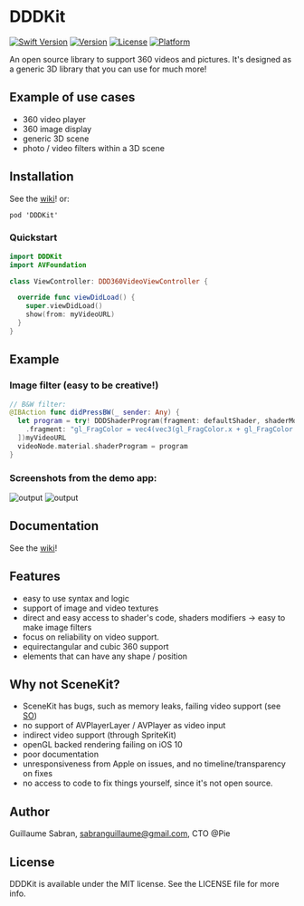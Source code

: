 # DDDKit

[![Swift Version](https://img.shields.io/badge/Swift-3.0-orange.svg?style=flat)](https://swift.org)
[![Version](https://img.shields.io/cocoapods/v/DDDKit.svg?style=flat)](http://cocoapods.org/pods/DDDKit)
[![License](https://img.shields.io/badge/License-MIT-blue.svg?style=flat)](http://cocoapods.org/pods/DDDKit)
[![Platform](https://img.shields.io/cocoapods/p/DDDKit.svg?style=flat)](http://cocoapods.org/pods/DDDKit)

An open source library to support 360 videos and pictures. It's designed as a generic 3D library that you can use for much more!

## Example of use cases
- 360 video player
- 360 image display
- generic 3D scene
- photo / video filters within a 3D scene

## Installation
See the [wiki](https://github.com/team-pie/DDDKit/wiki/Installation)! or:
```
pod 'DDDKit'
```


### Quickstart
```swift
import DDDKit
import AVFoundation

class ViewController: DDD360VideoViewController {

  override func viewDidLoad() {
    super.viewDidLoad()
    show(from: myVideoURL)
  }
}

```

## Example
### Image filter (easy to be creative!)
```swift
// B&W filter:
@IBAction func didPressBW(_ sender: Any) {
  let program = try! DDDShaderProgram(fragment: defaultShader, shaderModifiers: [
    .fragment: "gl_FragColor = vec4(vec3(gl_FragColor.x + gl_FragColor.y + gl_FragColor.z) / 3.0, 1.0);",
  ])myVideoURL
  videoNode.material.shaderProgram = program
}
```

### Screenshots from the demo app:
![output](https://cloud.githubusercontent.com/assets/12446975/21338384/c63da03c-c62a-11e6-97ae-6f6f06648f27.gif)
![output](https://cloud.githubusercontent.com/assets/12446975/21338658/fec8b854-c62c-11e6-8750-cd52c2924051.gif)

## Documentation
See the [wiki](https://github.com/gsabran/DDDKit/wiki)!


## Features
- easy to use syntax and logic
- support of image and video textures
- direct and easy access to shader's code, shaders modifiers -> easy to make image filters
- focus on reliability on video support.
- equirectangular and cubic 360 support
- elements that can have any shape / position

## Why not SceneKit?

- SceneKit has bugs, such as memory leaks, failing video support (see [SO](http://stackoverflow.com/questions/39542205/ios10-scenekit-render-a-video-with-custom-shader))
- no support of AVPlayerLayer / AVPlayer as video input
- indirect video support (through SpriteKit)
- openGL backed rendering failing on iOS 10
- poor documentation
- unresponsiveness from Apple on issues, and no timeline/transparency on fixes
- no access to code to fix things yourself, since it's not open source.

## Author

Guillaume Sabran, sabranguillaume@gmail.com, CTO @Pie

## License

DDDKit is available under the MIT license. See the LICENSE file for more info.
